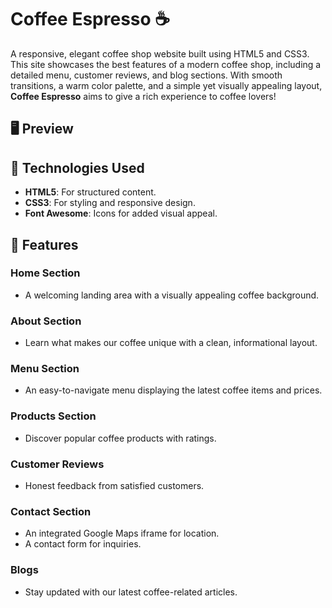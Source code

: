 # Coffee Espresso ☕️

A responsive, elegant coffee shop website built using HTML5 and CSS3. This site showcases the best features of a modern coffee shop, including a detailed menu, customer reviews, and blog sections. With smooth transitions, a warm color palette, and a simple yet visually appealing layout, **Coffee Espresso** aims to give a rich experience to coffee lovers!

## 🖥️ Preview
[](record.mp4)

## 🧰 Technologies Used
- **HTML5**: For structured content.
- **CSS3**: For styling and responsive design.
- **Font Awesome**: Icons for added visual appeal.

## 🌟 Features
### Home Section
- A welcoming landing area with a visually appealing coffee background.

### About Section
- Learn what makes our coffee unique with a clean, informational layout.

### Menu Section
- An easy-to-navigate menu displaying the latest coffee items and prices.

### Products Section
- Discover popular coffee products with ratings.

### Customer Reviews
- Honest feedback from satisfied customers.

### Contact Section
- An integrated Google Maps iframe for location.
- A contact form for inquiries.

### Blogs
- Stay updated with our latest coffee-related articles.

